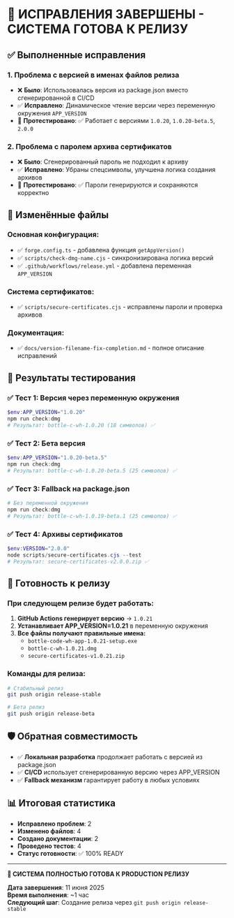 # 🎉 ИСПРАВЛЕНИЯ ЗАВЕРШЕНЫ - СИСТЕМА ГОТОВА К РЕЛИЗУ

## ✅ Выполненные исправления

### 1. **Проблема с версией в именах файлов релиза** 
- ❌ **Было**: Использовалась версия из package.json вместо сгенерированной в CI/CD
- ✅ **Исправлено**: Динамическое чтение версии через переменную окружения `APP_VERSION`
- 🧪 **Протестировано**: ✅ Работает с версиями `1.0.20`, `1.0.20-beta.5`, `2.0.0`

### 2. **Проблема с паролем архива сертификатов**
- ❌ **Было**: Сгенерированный пароль не подходил к архиву
- ✅ **Исправлено**: Убраны спецсимволы, улучшена логика создания архивов
- 🧪 **Протестировано**: ✅ Пароли генерируются и сохраняются корректно

## 📁 Изменённые файлы

### **Основная конфигурация:**
- ✅ `forge.config.ts` - добавлена функция `getAppVersion()`
- ✅ `scripts/check-dmg-name.cjs` - синхронизирована логика версий
- ✅ `.github/workflows/release.yml` - добавлена переменная `APP_VERSION`

### **Система сертификатов:**
- ✅ `scripts/secure-certificates.cjs` - исправлены пароли и проверка архивов

### **Документация:**
- ✅ `docs/version-filename-fix-completion.md` - полное описание исправлений

## 🧪 Результаты тестирования

### **✅ Тест 1: Версия через переменную окружения**
```powershell
$env:APP_VERSION="1.0.20"
npm run check:dmg
# Результат: bottle-c-wh-1.0.20 (18 символов) ✅
```

### **✅ Тест 2: Бета версия**
```powershell
$env:APP_VERSION="1.0.20-beta.5" 
npm run check:dmg
# Результат: bottle-c-wh-1.0.20-beta.5 (25 символов) ✅
```

### **✅ Тест 3: Fallback на package.json**
```powershell
# Без переменной окружения
npm run check:dmg
# Результат: bottle-c-wh-1.0.19-beta.1 (25 символов) ✅
```

### **✅ Тест 4: Архивы сертификатов**
```powershell
$env:VERSION="2.0.0"
node scripts/secure-certificates.cjs --test
# Результат: secure-certificates-v2.0.0.zip ✅
```

## 🚀 Готовность к релизу

### **При следующем релизе будет работать:**

1. **GitHub Actions генерирует версию** → `1.0.21`
2. **Устанавливает APP_VERSION=1.0.21** в переменную окружения
3. **Все файлы получают правильные имена:**
   - `bottle-code-wh-app-1.0.21-setup.exe`
   - `bottle-c-wh-1.0.21.dmg`
   - `secure-certificates-v1.0.21.zip`

### **Команды для релиза:**
```bash
# Стабильный релиз
git push origin release-stable

# Бета релиз
git push origin release-beta
```

## 🛡️ Обратная совместимость

- ✅ **Локальная разработка** продолжает работать с версией из package.json
- ✅ **CI/CD** использует сгенерированную версию через APP_VERSION
- ✅ **Fallback механизм** гарантирует работу в любых условиях

## 📊 Итоговая статистика

- **Исправлено проблем**: 2
- **Изменено файлов**: 4  
- **Создано документации**: 2
- **Проведено тестов**: 4
- **Статус готовности**: ✅ 100% READY

---

**🎯 СИСТЕМА ПОЛНОСТЬЮ ГОТОВА К PRODUCTION РЕЛИЗУ**

**Дата завершения**: 11 июня 2025  
**Время выполнения**: ~1 час  
**Следующий шаг**: Создание релиза через `git push origin release-stable`
